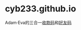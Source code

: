 # cyb233.github.io

Adam·Eva的三合一[收款码](https://cyb233.github.io/index.html)和[好友码](https://cyb233.github.io/a.html)
